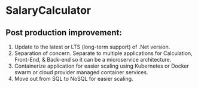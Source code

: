 # SalaryCalculator

## Post production improvement:
1. Update to the latest or LTS (long-term support) of .Net version.
2. Separation of concern. Separate to multiple applications for Calculation, Front-End, & Back-end so it can be a microservice architecture.
3. Containerize application for easier scaling using Kubernetes or Docker swarm or cloud provider managed container services.
3. Move out from SQL to NoSQL for easier scaling.